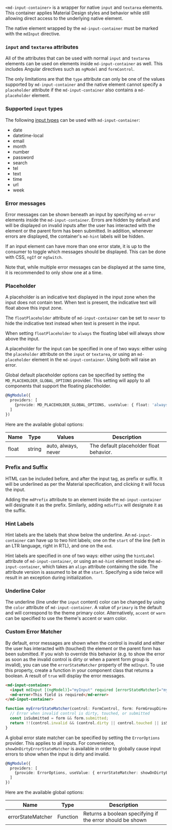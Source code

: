 `<md-input-container>` is a wrapper for native `input` and `textarea` elements. This container
applies Material Design styles and behavior while still allowing direct access to the underlying
native element.

The native element wrapped by the `md-input-container` must be marked with the `mdInput` directive.

<!-- example(input-overview) -->

### `input` and `textarea` attributes

All of the attributes that can be used with normal `input` and `textarea` elements can be used on
elements inside `md-input-container` as well. This includes Angular directives such as
`ngModel` and `formControl`.

The only limitations are that the `type` attribute can only be one of the values supported by
`md-input-container` and the native element cannot specify a `placeholder` attribute if the
`md-input-container` also contains a `md-placeholder` element.

### Supported `input` types

The following [input types](https://developer.mozilla.org/en-US/docs/Web/HTML/Element/input) can
be used with `md-input-container`:
* date
* datetime-local
* email
* month
* number
* password
* search
* tel
* text
* time
* url
* week

### Error messages

Error messages can be shown beneath an input by specifying `md-error` elements inside the
`md-input-container`. Errors are hidden by default and will be displayed on invalid inputs after
the user has interacted with the element or the parent form has been submitted. In addition,
whenever errors are displayed, the container's `md-hint` labels will be hidden.

If an input element can have more than one error state, it is up to the consumer to toggle which
messages should be displayed. This can be done with CSS, `ngIf` or `ngSwitch`.

Note that, while multiple error messages can be displayed at the same time, it is recommended to
only show one at a time.

<!-- example(input-errors) -->

### Placeholder

A placeholder is an indicative text displayed in the input zone when the input does not contain
text. When text is present, the indicative text will float above this input zone.

The `floatPlaceholder` attribute of `md-input-container` can be set to `never` to hide the
indicative text instead when text is present in the input.

When setting `floatPlaceholder` to `always` the floating label will always show above the input.

A placeholder for the input can be specified in one of two ways: either using the `placeholder`
attribute on the `input` or `textarea`, or using an `md-placeholder` element in the
`md-input-container`. Using both will raise an error.

Global default placeholder options can be specified by setting the `MD_PLACEHOLDER_GLOBAL_OPTIONS` provider. This setting will apply to all components that support the floating placeholder.

```ts
@NgModule({
  providers: [
    {provide: MD_PLACEHOLDER_GLOBAL_OPTIONS, useValue: { float: 'always' }}
  ]
})
```

Here are the available global options:

| Name            | Type    | Values              | Description                               |
| --------------- | ------- | ------------------- | ----------------------------------------- |
| float           | string  | auto, always, never | The default placeholder float behavior.   |

### Prefix and Suffix

HTML can be included before, and after the input tag, as prefix or suffix. It will be underlined as
per the Material specification, and clicking it will focus the input.

Adding the `mdPrefix` attribute to an element inside the `md-input-container` will designate it as
the prefix. Similarly, adding `mdSuffix` will designate it as the suffix.

<!-- example(input-prefix-suffix) -->

### Hint Labels

Hint labels are the labels that show below the underline. An `md-input-container` can have up to two
hint labels; one on the `start` of the line (left in an LTR language, right in RTL), and one on the
`end`.

Hint labels are specified in one of two ways: either using the `hintLabel` attribute of
`md-input-container`, or using an `md-hint` element inside the `md-input-container`, which takes an
`align` attribute containing the side. The attribute version is assumed to be at the `start`.
Specifying a side twice will result in an exception during initialization.

<!-- example(input-hint) -->

### Underline Color

The underline (line under the `input` content) color can be changed by using the `color`
attribute of `md-input-container`. A value of `primary` is the default and will correspond to the
theme primary color. Alternatively, `accent` or `warn` can be specified to use the theme's accent or
warn color.

### Custom Error Matcher

By default, error messages are shown when the control is invalid and either the user has interacted with
(touched) the element or the parent form has been submitted. If you wish to override this
behavior (e.g. to show the error as soon as the invalid control is dirty or when a parent form group
is invalid), you can use the `errorStateMatcher` property of the `mdInput`. To use this property,
create a function in your component class that returns a boolean. A result of `true` will display
the error messages.

```html
<md-input-container>
  <input mdInput [(ngModel)]="myInput" required [errorStateMatcher]="myErrorStateMatcher">
  <md-error>This field is required</md-error>
</md-input-container>
```

```ts
function myErrorStateMatcher(control: FormControl, form: FormGroupDirective | NgForm): boolean {
  // Error when invalid control is dirty, touched, or submitted
  const isSubmitted = form && form.submitted;
  return !!(control.invalid && (control.dirty || control.touched || isSubmitted)));
}
```

A global error state matcher can be specified by setting the `ErrorOptions` provider. This applies
to all inputs. For convenience, `showOnDirtyErrorStateMatcher` is available in order to globally
cause input errors to show when the input is dirty and invalid.

```ts
@NgModule({
  providers: [
    {provide: ErrorOptions, useValue: { errorStateMatcher: showOnDirtyErrorStateMatcher }}
  ]
})
```

Here are the available global options:

| Name              | Type     | Description |
| ----------------- | -------- | ----------- |
| errorStateMatcher | Function | Returns a boolean specifying if the error should be shown |
